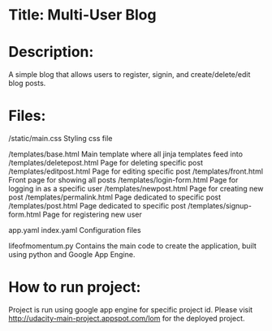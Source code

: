 # Title: Multi-User Blog
# Description:
A simple blog that allows users to register, signin, and create/delete/edit blog posts.

# Files:
/static/main.css
  Styling css file

/templates/base.html
  Main template where all jinja templates feed into
/templates/deletepost.html
  Page for deleting specific post
/templates/editpost.html
  Page for editing specific post
/templates/front.html
  Front page for showing all posts
/templates/login-form.html
  Page for logging in as a specific user
/templates/newpost.html
  Page for creating new post
/templates/permalink.html
  Page dedicated to specific post
/templates/post.html
  Page dedicated to specific post
/templates/signup-form.html
  Page for registering new user

app.yaml
index.yaml
  Configuration files

lifeofmomentum.py
  Contains the main code to create the application, built using python and Google App Engine.

# How to run project:
Project is run using google app engine for specific project id. Please visit http://udacity-main-project.appspot.com/lom for the deployed project.
